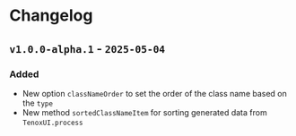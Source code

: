 # Changelog

## `v1.0.0-alpha.1` - `2025-05-04`

### Added

- New option `classNameOrder` to set the order of the class name based on the `type`
- New method `sortedClassNameItem` for sorting generated data from `TenoxUI.process`

